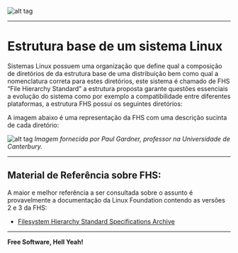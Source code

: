 ![alt tag](https://raw.githubusercontent.com/wiki/helcorin/fiapLinux/images/fhs-desc.png)

---

# Estrutura base de um sistema Linux

Sistemas Linux possuem uma organização que define qual a composição de diretórios de da estrutura base de uma distribuição bem como qual a nomenclatura correta para estes diretórios, este sistema é chamado de FHS “File Hierarchy Standard” a estrutura proposta garante questões essenciais a evolução do sistema como por exemplo a compatibilidade entre diferentes plataformas, a estrutura FHS possui os seguintes diretórios:

A imagem abaixo é uma representação da FHS com uma descrição sucinta de cada diretório:


![alt tag](https://raw.githubusercontent.com/wiki/helcorin/fiapLinux/images/Standard-unix-filesystem-hierarchy.png)
*Imagem fornecida por Paul Gardner, professor na Universidade de Canterbury.*

---

## Material de Referência sobre FHS:

A maior e melhor referência a ser consultada sobre o assunto é provavelmente a documentação da Linux Foundation contendo as versões 2 e 3 da FHS:

- [Filesystem Hierarchy Standard Specifications Archive](http://refspecs.linuxfoundation.org/fhs.shtml)

---

**Free Software, Hell Yeah!**
